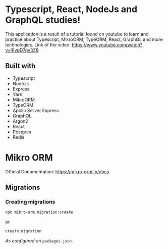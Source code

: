 # Typescript, React, NodeJs and GraphQL studies! 

This application is a result of a tutorial found on youtube to learn and practice about Typescript, MikroORM, TypeORM, React, GraphQL and more technologies. 
Link of the video: https://www.youtube.com/watch?v=I6ypD7qv3Z8


## Built with
- Typescript
- Node.js
- Express
- Yarn
- MikroORM
- TypeORM
- Apollo Server Express
- GraphQL
- Argon2
- React
- Postgres
- Redis



# Mikro ORM
Official Documentation: https://mikro-orm.io/docs

## Migrations
### Creating migrations
```bash
npx mikro-orm migration:create
```

or 

```bash
create:migration
```
*As configured on* `packages.json`.